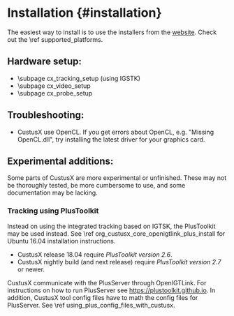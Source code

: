 Installation {#installation}
===================

The easiest way to install is to use the installers from the [website](http://custusx.org/index.php/downloads). Check out the \ref supported_platforms.

Hardware setup:
---------------
- \subpage cx_tracking_setup (using IGSTK)
- \subpage cx_video_setup
- \subpage cx_probe_setup

Troubleshooting:
---------------
- CustusX use OpenCL. If you get errors about OpenCL, e.g. "Missing OpenCL.dll", try installing the latest driver for your graphics card.


Experimental additions:
---------------
Some parts of CustusX are more experimental or unfinished.
These may not be thoroughly tested, be more cumbersome to use,
and some documentation may be lacking.

### Tracking using PlusToolkit

Instead on using the integrated tracking based on IGTSK, the PlusToolkit may be used instead.
See \ref org_custusx_core_openigtlink_plus_install for Ubuntu 16.04 installation instructions.

- CustusX release 18.04 require *PlusToolkit version 2.6*.
- CustusX nightly build (and next release) require *PlusToolkit version 2.7* or newer.

CustusX communicate with the PlusServer through OpenIGTLink.
For instructions on how to run PlusServer see https://plustoolkit.github.io.
In addition, CustusX tool config files have to math the config files for PlusServer.
See \ref using_plus_config_files_with_custusx.
